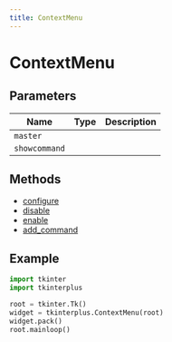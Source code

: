 ```yaml
---
title: ContextMenu
---
```


# ContextMenu

## Parameters

| Name        | Type | Description |
| ----------- | ---- | ----------- |
| `master`      |      |             |
| `showcommand` |      |             |

## Methods

- [configure](#configure)
- [disable](#disable)
- [enable](#enable)
- [add_command](#add_command)

## Example

```py
import tkinter
import tkinterplus

root = tkinter.Tk()
widget = tkinterplus.ContextMenu(root)
widget.pack()
root.mainloop()
```
